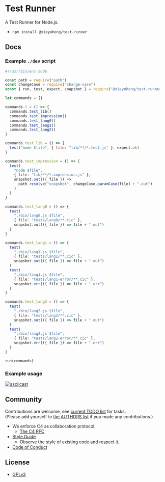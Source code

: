 # Test Runner

A Test Runner for Node.js.

- `npm install @xieyuheng/test-runner`

## Docs

### Example `./dev` script

``` js
#!/usr/bin/env node

const path = require("path")
const changeCase = require("change-case")
const { run, test, expect, snapshot } = require("@xieyuheng/test-runner")

let commands = {}

commands.t = () => {
  commands.test_lib()
  commands.test_impression()
  commands.test_lang0()
  commands.test_lang1()
  commands.test_lang2()
}

commands.test_lib = () => {
  test("node $file", { file: "lib/**/*.test.js" }, expect.ok)
}

commands.test_impression = () => {
  test(
    "node $file",
    { file: "lib/**/*.impression.js" },
    snapshot.out(({ file }) =>
      path.resolve("snapshot", changeCase.paramCase(file) + ".out")
    )
  )
}

commands.test_lang0 = () => {
  test(
    "./bin/lang0.js $file",
    { file: "tests/lang0/**.cic" },
    snapshot.out(({ file }) => file + ".out")
  )
}

commands.test_lang1 = () => {
  test(
    "./bin/lang1.js $file",
    { file: "tests/lang1/**.cic" },
    snapshot.out(({ file }) => file + ".out")
  )
  test(
    "./bin/lang1.js $file",
    { file: "tests/lang1-error/**.cic" },
    snapshot.err(({ file }) => file + ".err")
  )
}

commands.test_lang2 = () => {
  test(
    "./bin/lang2.js $file",
    { file: "tests/lang2/**.cic" },
    snapshot.out(({ file }) => file + ".out")
  )
  test(
    "./bin/lang2.js $file",
    { file: "tests/lang2-error/**.cic" },
    snapshot.err(({ file }) => file + ".err")
  )
}

run(commands)
```

### Example usage

[![asciicast](https://asciinema.org/a/361885.svg)](https://asciinema.org/a/361885)

## Community

Contributions are welcome, see [current TODO list](TODO.md) for tasks. <br>
(Please add yourself to [the AUTHORS list](AUTHORS) if you made any contributions.)

- We enforce C4 as collaboration protocol.
  - [The C4 RFC](https://rfc.zeromq.org/spec:42/C4)
- [Style Guide](STYLE-GUIDE.md)
  - Observe the style of existing code and respect it.
- [Code of Conduct](CODE-OF-CONDUCT.md)

## License

- [GPLv3](LICENSE)
